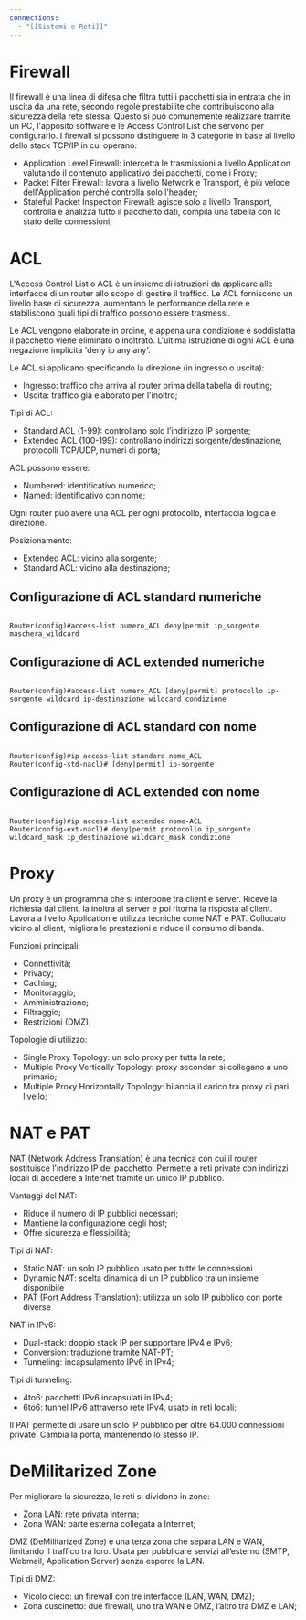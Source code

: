 ```yaml
---
connections:
  - "[[Sistemi e Reti]]"
---
```


# Firewall

Il firewall è una linea di difesa che filtra tutti i pacchetti sia in entrata che in uscita da una rete, secondo regole prestabilite che contribuiscono alla sicurezza della rete stessa. Questo si può comunemente realizzare tramite un PC, l'apposito software e le Access Control List che servono per configurarlo. I firewall si possono distinguere in 3 categorie in base al livello dello stack TCP/IP in cui operano:

- Application Level Firewall: intercetta le trasmissioni a livello Application valutando il contenuto applicativo dei pacchetti, come i Proxy;
- Packet Filter Firewall: lavora a livello Network e Transport, è più veloce dell'Application perché controlla solo l'header;
- Stateful Packet Inspection Firewall: agisce solo a livello Transport, controlla e analizza tutto il pacchetto dati, compila una tabella con lo stato delle connessioni;

# ACL

L'Access Control List o ACL è un insieme di istruzioni da applicare alle interfacce di un router allo scopo di gestire il traffico. Le ACL forniscono un livello base di sicurezza, aumentano le performance della rete e stabiliscono quali tipi di traffico possono essere trasmessi. 

Le ACL vengono elaborate in ordine, e appena una condizione è soddisfatta il pacchetto viene eliminato o inoltrato. L'ultima istruzione di ogni ACL è una negazione implicita 'deny ip any any'.

Le ACL si applicano specificando la direzione (in ingresso o uscita):
- Ingresso: traffico che arriva al router prima della tabella di routing;
- Uscita: traffico già elaborato per l'inoltro;

Tipi di ACL:
- Standard ACL (1-99): controllano solo l’indirizzo IP sorgente;
- Extended ACL (100-199): controllano indirizzi sorgente/destinazione, protocolli TCP/UDP, numeri di porta;

ACL possono essere:
- Numbered: identificativo numerico;
- Named: identificativo con nome;

Ogni router può avere una ACL per ogni protocollo, interfaccia logica e direzione.

Posizionamento:
- Extended ACL: vicino alla sorgente;
- Standard ACL: vicino alla destinazione;

## Configurazione di ACL standard numeriche

```

Router(config)#access-list numero_ACL deny|permit ip_sorgente maschera_wildcard

```

## Configurazione di ACL extended numeriche

```

Router(config)#access-list numero_ACL [deny|permit] protocollo ip-sorgente wildcard ip-destinazione wildcard condizione

```

## Configurazione di ACL standard con nome

```

Router(config)#ip access-list standard nome_ACL  
Router(config-std-nacl)# [deny|permit] ip-sorgente

```

## Configurazione di ACL extended con nome

```

Router(config)#ip access-list extended nome-ACL  
Router(config-ext-nacl)# deny|permit protocollo ip_sorgente wildcard_mask ip_destinazione wildcard_mask condizione

```

# Proxy

Un proxy è un programma che si interpone tra client e server. Riceve la richiesta dal client, la inoltra al server e poi ritorna la risposta al client. Lavora a livello Application e utilizza tecniche come NAT e PAT. Collocato vicino al client, migliora le prestazioni e riduce il consumo di banda.

Funzioni principali:
- Connettività;
- Privacy;
- Caching;
- Monitoraggio;
- Amministrazione;
- Filtraggio;
- Restrizioni (DMZ);

Topologie di utilizzo:
- Single Proxy Topology: un solo proxy per tutta la rete;
- Multiple Proxy Vertically Topology: proxy secondari si collegano a uno primario;
- Multiple Proxy Horizontally Topology: bilancia il carico tra proxy di pari livello;

# NAT e PAT

NAT (Network Address Translation) è una tecnica con cui il router sostituisce l'indirizzo IP del pacchetto. Permette a reti private con indirizzi locali di accedere a Internet tramite un unico IP pubblico.

Vantaggi del NAT:
- Riduce il numero di IP pubblici necessari;
- Mantiene la configurazione degli host;
- Offre sicurezza e flessibilità;

Tipi di NAT:
- Static NAT: un solo IP pubblico usato per tutte le connessioni
- Dynamic NAT: scelta dinamica di un IP pubblico tra un insieme disponibile
- PAT (Port Address Translation): utilizza un solo IP pubblico con porte diverse

NAT in IPv6:
- Dual-stack: doppio stack IP per supportare IPv4 e IPv6;
- Conversion: traduzione tramite NAT-PT;
- Tunneling: incapsulamento IPv6 in IPv4;

Tipi di tunneling:
- 4to6: pacchetti IPv6 incapsulati in IPv4;
- 6to6: tunnel IPv6 attraverso rete IPv4, usato in reti locali;

Il PAT permette di usare un solo IP pubblico per oltre 64.000 connessioni private. Cambia la porta, mantenendo lo stesso IP.

# DeMilitarized Zone

Per migliorare la sicurezza, le reti si dividono in zone:
- Zona LAN: rete privata interna;
- Zona WAN: parte esterna collegata a Internet;

DMZ (DeMilitarized Zone) è una terza zona che separa LAN e WAN, limitando il traffico tra loro. Usata per pubblicare servizi all’esterno (SMTP, Webmail, Application Server) senza esporre la LAN.

Tipi di DMZ:
- Vicolo cieco: un firewall con tre interfacce (LAN, WAN, DMZ);
- Zona cuscinetto: due firewall, uno tra WAN e DMZ, l’altro tra DMZ e LAN;